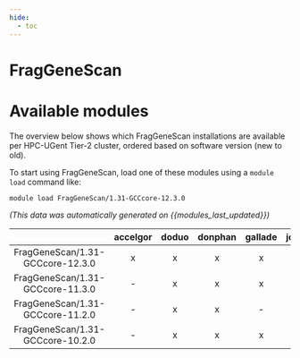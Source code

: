 ```yaml
---
hide:
  - toc
---
```


FragGeneScan
============

# Available modules


The overview below shows which FragGeneScan installations are available per HPC-UGent Tier-2 cluster, ordered based on software version (new to old).

To start using FragGeneScan, load one of these modules using a `module load` command like:

```shell
module load FragGeneScan/1.31-GCCcore-12.3.0
```

*(This data was automatically generated on {{modules_last_updated}})*  

| |accelgor|doduo|donphan|gallade|joltik|shinx|skitty|
| :---: | :---: | :---: | :---: | :---: | :---: | :---: | :---: |
|FragGeneScan/1.31-GCCcore-12.3.0|x|x|x|x|-|x|x|
|FragGeneScan/1.31-GCCcore-11.3.0|-|x|x|x|-|x|-|
|FragGeneScan/1.31-GCCcore-11.2.0|-|x|x|-|-|-|-|
|FragGeneScan/1.31-GCCcore-10.2.0|-|x|x|x|-|-|-|
